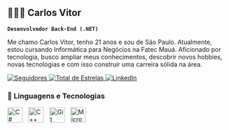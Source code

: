 ## 🧑🏾‍💻 Carlos Vitor

**`Desenvolvedor Back-End (.NET)`**

  Me chamo Carlos Vitor, tenho 21 anos e sou de São Paulo. Atualmente, estou cursando Informática para Negócios na Fatec Mauá. Aficionado por tecnologia, busco ampliar meus conhecimentos, descobrir novos hobbies, novas tecnologias e com isso construir uma carreira sólida na área. 

<a href="https://github.com/carlos7nas?tab=followers">
        <img 
            alt="Seguidores" 
            title="Me siga no GitHub!" 
            src="https://custom-icon-badges.demolab.com/github/followers/carlos7nas?color=236ad3&labelColor=1155ba&style=for-the-badge&logo=github&label=Seguidores&logoColor=white"
        />
    </a>
    <a href="https://github.com/carlos7nas?tab=repositories&sort=stargazers">
        <img 
            alt="Total de Estrelas" 
            title="Total de Estrelas GitHub" 
            src="https://custom-icon-badges.demolab.com/github/stars/carlos7nas?color=55960c&style=for-the-badge&labelColor=488207&logo=star&label=estrelas"
        />
    </a>
    <a href="https://www.linkedin.com/in/carlosvitordonascimento">
      <img
          alt="LinkedIn"
          title="LinkedIn"
          src="https://img.shields.io/badge/LinkedIn-%230077B5.svg?style=flat-square&logo=linkedin&logoColor=white"
        />
    </a>

### 🤖 Linguagens e Tecnologias
<img 
  align="left" 
  alt="C#" 
  title="C#" 
  height="35px" 
  style="padding-right: 10px;" 
  src="https://cdn.jsdelivr.net/gh/devicons/devicon@latest/icons/csharp/csharp-original.svg"
/>
<img 
  align="left" 
  alt="C++" 
  title="C++" 
  height="35px" 
  style="padding-right: 10px;" 
  src="https://cdn.jsdelivr.net/gh/devicons/devicon@latest/icons/cplusplus/cplusplus-original.svg"
/>
<img 
  align="left" 
  alt="Git" 
  title="Git" 
  height="35px" 
  style="padding-right: 10px;" 
  src="https://cdn.jsdelivr.net/gh/devicons/devicon@latest/icons/git/git-original.svg"
/>
<img 
  align="left" 
  alt="Microsoft SQL Server" 
  title="Microsoft SQL Server" 
  height="35px" 
  style="padding-right: 10px;" 
  src="https://cdn.jsdelivr.net/gh/devicons/devicon@latest/icons/microsoftsqlserver/microsoftsqlserver-plain.svg"
/>

<br/>
